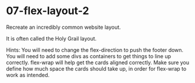 # 07-flex-layout-2

Recreate an incredibly common website layout.

It is often called the Holy Grail layout.

Hints:
You will need to change the flex-direction to push the footer down.
You will need to add some divs as containers to get things to line up correctly.
flex-wrap will help get the cards aligned correctly.
Make sure you define how much space the cards should take up, in order for flex-wrap to work as intended.